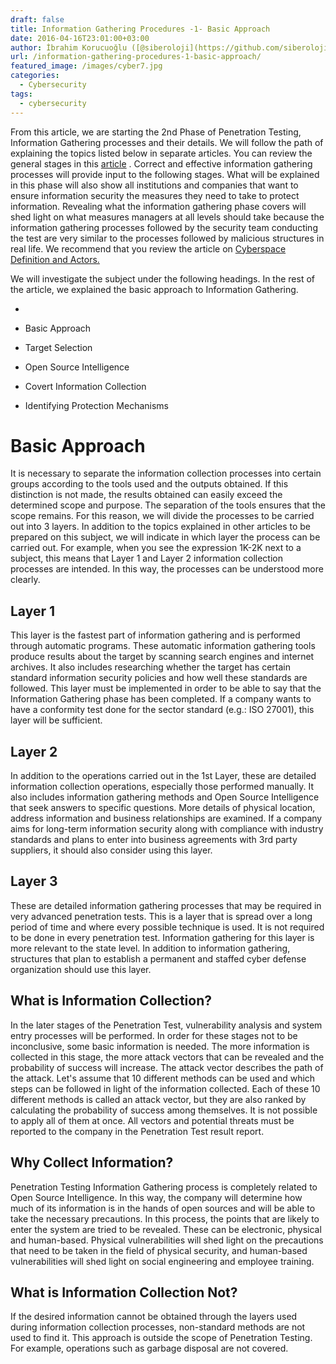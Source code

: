 ```yaml
---
draft: false
title: Information Gathering Procedures -1- Basic Approach
date: 2016-04-16T23:01:00+03:00
author: İbrahim Korucuoğlu ([@siberoloji](https://github.com/siberoloji))
url: /information-gathering-procedures-1-basic-approach/
featured_image: /images/cyber7.jpg
categories:
  - Cybersecurity
tags:
  - cybersecurity
---
```



From this article, we are starting the 2nd Phase of Penetration Testing, Information Gathering processes and their details. We will follow the path of explaining the topics listed below in separate articles. You can review the general stages in this  <a href="https://www.siberoloji.com/sizma-testi-safhalari-nelerdir/" target="_blank" rel="noreferrer noopener">article</a>  . Correct and effective information gathering processes will provide input to the following stages. What will be explained in this phase will also show all institutions and companies that want to ensure information security the measures they need to take to protect information. Revealing what the information gathering phase covers will shed light on what measures managers at all levels should take because the information gathering processes followed by the security team conducting the test are very similar to the processes followed by malicious structures in real life. We recommend that you review the article on <a href="https://www.siberoloji.com/siber-uzay-tanimi-ve-aktorleri/" target="_blank" rel="noreferrer noopener">Cyberspace Definition and Actors.</a>



We will investigate the subject under the following headings. In the rest of the article, we explained the basic approach to Information Gathering.


* 
* Basic Approach

* Target Selection

* Open Source Intelligence

* Covert Information Collection

* Identifying Protection Mechanisms




# Basic Approach



It is necessary to separate the information collection processes into certain groups according to the tools used and the outputs obtained. If this distinction is not made, the results obtained can easily exceed the determined scope and purpose. The separation of the tools ensures that the scope remains. For this reason, we will divide the processes to be carried out into 3 layers. In addition to the topics explained in other articles to be prepared on this subject, we will indicate in which layer the process can be carried out. For example, when you see the expression 1K-2K next to a subject, this means that Layer 1 and Layer 2 information collection processes are intended. In this way, the processes can be understood more clearly.



## Layer 1



This layer is the fastest part of information gathering and is performed through automatic programs. These automatic information gathering tools produce results about the target by scanning search engines and internet archives. It also includes researching whether the target has certain standard information security policies and how well these standards are followed. This layer must be implemented in order to be able to say that the Information Gathering phase has been completed. If a company wants to have a conformity test done for the sector standard (e.g.: ISO 27001), this layer will be sufficient.



## Layer 2



In addition to the operations carried out in the 1st Layer, these are detailed information collection operations, especially those performed manually. It also includes information gathering methods and Open Source Intelligence that seek answers to specific questions. More details of physical location, address information and business relationships are examined. If a company aims for long-term information security along with compliance with industry standards and plans to enter into business agreements with 3rd party suppliers, it should also consider using this layer.



## Layer 3



These are detailed information gathering processes that may be required in very advanced penetration tests. This is a layer that is spread over a long period of time and where every possible technique is used. It is not required to be done in every penetration test. Information gathering for this layer is more relevant to the state level. In addition to information gathering, structures that plan to establish a permanent and staffed cyber defense organization should use this layer.



## What is Information Collection?



In the later stages of the Penetration Test, vulnerability analysis and system entry processes will be performed. In order for these stages not to be inconclusive, some basic information is needed. The more information is collected in this stage, the more attack vectors that can be revealed and the probability of success will increase. The attack vector describes the path of the attack. Let's assume that 10 different methods can be used and which steps can be followed in light of the information collected. Each of these 10 different methods is called an attack vector, but they are also ranked by calculating the probability of success among themselves. It is not possible to apply all of them at once. All vectors and potential threats must be reported to the company in the Penetration Test result report.



## Why Collect Information?



Penetration Testing Information Gathering process is completely related to Open Source Intelligence. In this way, the company will determine how much of its information is in the hands of open sources and will be able to take the necessary precautions. In this process, the points that are likely to enter the system are tried to be revealed. These can be electronic, physical and human-based. Physical vulnerabilities will shed light on the precautions that need to be taken in the field of physical security, and human-based vulnerabilities will shed light on social engineering and employee training.



## What is Information Collection Not?



If the desired information cannot be obtained through the layers used during information collection processes, non-standard methods are not used to find it. This approach is outside the scope of Penetration Testing. For example, operations such as garbage disposal are not covered.
